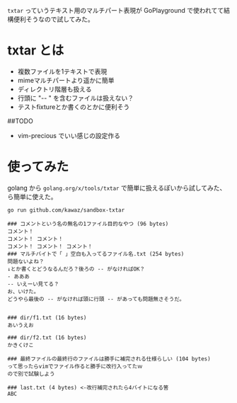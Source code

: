 `txtar` っていうテキスト用のマルチパート表現が GoPlayground で使われてて結構便利そうなので試してみた。

# txtar とは

- 複数ファイルを1テキストで表現
- mimeマルチパートより遥かに簡単
- ディレクトリ階層も扱える
- 行頭に "-- " を含むファイルは扱えない？
- テストfixtureとか書くのとかに便利そう

##TODO
- vim-precious でいい感じの設定作る


# 使ってみた
golang から `golang.org/x/tools/txtar` で簡単に扱えるぽいから試してみた、ら簡単に使えた。

`go run github.com/kawaz/sandbox-txtar`

```
### コメントという名の無名の1ファイル目的なやつ (96 bytes)
コメント！
コメント！ コメント！
コメント！ コメント！ コメント！
### マルチバイトで「 」空白も入ってるファイル名.txt (254 bytes)
問題ないよね？
↓とか書くとどうなるんだろ？後ろの -- がなければOK？
- あああ
-- いえーい見てる？
お、いけた。
どうやら最後の -- がなければ頭に行頭 -- があっても問題無さそうだ。


### dir/f1.txt (16 bytes)
あいうえお

### dir/f2.txt (16 bytes)
かきくけこ

### 最終ファイルの最終行のファイルは勝手に補完される仕様らしい (104 bytes)
って思ったらvimでファイル作ると勝手に改行入ってたｗ
ので別で試験しよう

### last.txt (4 bytes) <-改行補完されたら4バイトになる筈
ABC
```


